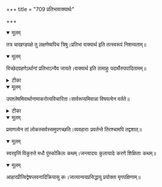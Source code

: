 +++
title = "709 प्रतिभावाक्यार्थः"

+++


<details open><summary>मूलम्</summary>

तत्र चाखण्डपक्षे तु लक्षणेष्वपिच त्रिषु।प्रतिभा वाक्यार्थ इति तत्स्वरूपं निशम्यताम्॥
</details>



<details open><summary>मूलम्</summary>

विच्छेदग्रहणेऽर्थानां प्रतिभाऽन्यैव जायते।वाक्यार्थ इति तामाहुः पदार्थैरुपपादितामम्॥
</details>



<details><summary>टीका</summary>

वा. प.[2-145]
</details>



<details open><summary>मूलम्</summary>

उपश्लेषमिवार्थानामाकरोत्यविचारिता।सार्वरूप्यमिवान्ना विषयत्वेन वर्तते॥
</details>



<details><summary>टीका</summary>

वा. प.[2-30]
</details>



<details open><summary>मूलम्</summary>

प्रमाणत्वेन तां लोकस्सर्वस्समुपगच्छति।व्यवहाराः प्रवर्तन्ते तिरश्चामपि तद्वशात्॥
</details>



<details open><summary>मूलम्</summary>

स्वरवृत्तिं विकुरुते मधौ पुंस्कोकिलः कथम्।जन्त्वादयः कुलायादेः करणे शिक्षिताः कथम्॥
</details>



<details open><summary>मूलम्</summary>

आहारप्रीत्विद्वेषप्लवनादिक्रियासु कः।जात्यान्वयप्रसिद्धायु प्रयोक्ता मृगपक्षिणाम्॥
</details>

